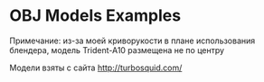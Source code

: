 # OBJ Models Examples
Примечание: из-за моей криворукости в плане использования блендера, модель Trident-A10 размещена не по центру

Модели взяты с сайта http://turbosquid.com/
